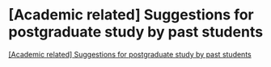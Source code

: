 # [Academic related] Suggestions for postgraduate study by past students
[[Academic related] Suggestions for postgraduate study by past students](https://aiwithcloud.com/2022/09/19/academic_related_suggestions_for_postgraduate_study_by_past_students/)